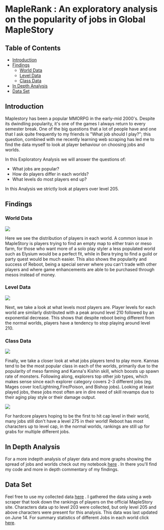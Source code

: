# MapleRank : An exploratory analysis on the popularity of jobs in Global MapleStory

## Table of Contents
* [Introduction](https://github.com/kaishuun/Maplestory-Rankings-Exploratory-Analysis#introduction)
* [Findings](https://github.com/kaishuun/Maplestory-Rankings-Exploratory-Analysis#findings)
    * [World Data](https://github.com/kaishuun/Maplestory-Rankings-Exploratory-Analysis#world-data)
    * [Level Data](https://github.com/kaishuun/Maplestory-Rankings-Exploratory-Analysis#level-data)
    * [Class Data](https://github.com/kaishuun/Maplestory-Rankings-Exploratory-Analysis#class-data)
* [In Depth Analysis](https://github.com/kaishuun/Maplestory-Rankings-Exploratory-Analysis#extra-analysis)
* [Data Set](https://github.com/kaishuun/Maplestory-Rankings-Exploratory-Analysis#data-set)

## Introduction
Maplestory has been a popular MMORPG in the early-mid 2000's. Despite its dwindling popularity, it's one of the games I always return to every semester break. One of the big questions that a lot of people have and one that I ask quite frequently to my friends is "What job should I play?"; this question, combined with me recently learning web scraping has led me to find the data myself to look at player behaviour on choosing jobs and worlds. 

In this Exploratory Analysis we will answer the questions of:
- What jobs are popular?
- How do players differ in each worlds?
- What levels do most players end up?

In this Analysis we strictly look at players over level 205.

## Findings

### World Data

![](https://github.com/kaishuun/Maplestory-Rankings-Exploratory-Analysis/blob/master/Graphs/World%20Distribution.png)

Here we see the distribution of players in each world. A common issue in MapleStory is players trying to find an empty map to either train or meso farm, for those who want more of a solo play styler a less populated world such as Elysium would be a perfect fit, while in Bera trying to find a guild or party quest would be much easier. This also shows the popularity and success of Reboot, being a special server where you can't trade with other players and where game enhancements are able to be purchased through mesos instead of money.

### Level Data
![](https://github.com/kaishuun/Maplestory-Rankings-Exploratory-Analysis/blob/master/Graphs/Level%20Distribution%20per%20world.png)

Next, we take a look at what levels most players are. Player levels for each world are similarly distributed with a peak around level 210 followed by an exponential decrease. This shows that despite reboot being different from the normal worlds, players have a tendency to stop playing around level 210.

### Class Data
![](https://github.com/kaishuun/Maplestory-Rankings-Exploratory-Analysis/blob/master/Graphs/popular%20classes%20for%20each%20world.png)

Finally, we take a closer look at what jobs players tend to play more. Kannas tend to be the most popular class in each of the worlds, primarily due to the popularity of meso farming and Kanna's Kishin skill, which boosts up spawn rate of monsters. Following along, explorers top other job types, which makes sense since each explorer category covers 2-3 different jobs (eg. Mages cover Ice/Lightning,Fire/Poison, and Bishop jobs). Looking at least played jobs, these jobs most often are in dire need of skill revamps due to their aging play style or their damage output.

![](https://github.com/kaishuun/Maplestory-Rankings-Exploratory-Analysis/blob/master/Graphs/Max%20Level%20per%20world.png)

For hardcore players hoping to be the first to hit cap level in their world, many jobs still don't have a level 275 in their world! Reboot has most characters up to level cap, in the normal worlds, rankings are still up for grabs for multiple different jobs.
   
## In Depth Analysis
For a more indepth analysis of player data and more graphs showing the spread of jobs and worlds check out my notebook [here](https://github.com/kaishuun/Maplestory-Rankings-Exploratory-Analysis/blob/master/Maplestory%20Analysis.ipynb) . In there you'll find my code and more in depth commentary of my findings.

## Data Set
Feel free to use my collected data [here](https://github.com/kaishuun/Maplestory-Rankings-Exploratory-Analysis/blob/master/Maplestory%20Rank%20Data.csv) . I gathered the data using a web scraper that took down the rankings of players on the official MapleStory site. Characters data up to level 203 were collected, but only level 205 and above characters were present for this analysis. This data was last updated on June 14. For summary statistics of different Jobs in each world click [here](https://github.com/kaishuun/Maplestory-Rankings-Exploratory-Analysis/blob/master/Summary%20Statistics.csv).
